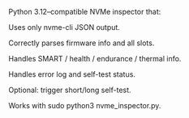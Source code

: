 Python 3.12–compatible NVMe inspector that:

Uses only nvme-cli JSON output.

Correctly parses firmware info and all slots.

Handles SMART / health / endurance / thermal info.

Handles error log and self-test status.

Optional: trigger short/long self-test.

Works with sudo python3 nvme_inspector.py.
